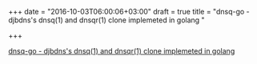 +++
date = "2016-10-03T06:00:06+03:00"
draft = true
title = "dnsq-go - djbdns's dnsq(1) and dnsqr(1) clone implemeted in golang "

+++

<p><a href="https://t.co/3LT6p3OCYk">dnsq-go - djbdns's dnsq(1) and dnsqr(1) clone implemeted in golang </a></p>
